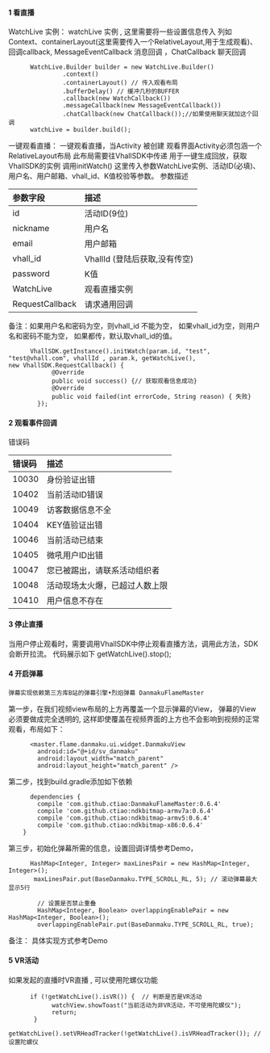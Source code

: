 #### 1 看直播
WatchLive 实例：
watchLive 实例 , 这里需要将一些设置信息传入 列如Context、containerLayout(这里需要传入一个RelativeLayout,用于生成观看)、回调callback, MessageEventCallback 消息回调 ，ChatCallback 聊天回调

```
      WatchLive.Builder builder = new WatchLive.Builder()
               .context()
               .containerLayout() // 传入观看布局
               .bufferDelay() // 缓冲几秒的BUFFER
               .callback(new WatchCallback())
               .messageCallback(new MessageEventCallback())
               .chatCallback(new ChatCallback());//如果使用聊天就加这个回调
      watchLive = builder.build();

```

一键观看直播：
一键观看直播，当Activity 被创建 观看界面Activity必须包涵一个RelativeLayout布局 此布局需要往VhallSDK中传递 用于一键生成回放，获取VhallSDK的实例 调用initWatch() 这里传入参数WatchLive实例、活动ID(必填)、用户名、用户邮箱、vhall_id、K值校验等参数。
参数描述

| 参数字段 | 描述 |
| :--- | :--- |
| id | 活动ID(9位) |
| nickname| 用户名 |
| email| 用户邮箱 |
| vhall_id| VhallId (登陆后获取,没有传空) |
| password| K值 |
| WatchLive| 观看直播实例 |
| RequestCallback| 请求通用回调 |

备注：如果用户名和密码为空，则vhall_id 不能为空，
      如果vhall_id为空，则用户名和密码不能为空，
      如果都传，默认取vhall_id的值。

```
      VhallSDK.getInstance().initWatch(param.id, "test", "test@vhall.com", vhallId , param.k, getWatchLive(), 
new VhallSDK.RequestCallback() {
            @Override
            public void success() {// 获取观看信息成功}
            @Override
            public void failed(int errorCode, String reason) { 失败}
        });

```

#### 2 观看事件回调


错误码

| 错误码 | 描述 |
| :--- | :--- |
| 10030 | 身份验证出错 |
| 10402 | 当前活动ID错误 |
| 10049 | 访客数据信息不全 |
| 10404 | KEY值验证出错 |
| 10046 | 当前活动已结束 |
| 10405 | 微吼用户ID出错 |
| 10047 | 您已被踢出，请联系活动组织者 |
| 10048 | 活动现场太火爆，已超过人数上限 |
| 10410 | 用户信息不存在 |

#### 3 停止直播
当用户停止观看时，需要调用VhallSDK中停止观看直播方法，调用此方法，SDK会断开拉流。
代码展示如下
getWatchLive().stop();

#### 4 开启弹幕
	弹幕实现依赖第三方库B站的弹幕引擎•烈焰弹幕 DanmakuFlameMaster 
第一步，在我们视频view布局的上方再覆盖一个显示弹幕的View， 弹幕的View必须要做成完全透明的, 这样即使覆盖在视频界面的上方也不会影响到视频的正常观看，布局如下：

```
      <master.flame.danmaku.ui.widget.DanmakuView
        android:id="@+id/sv_danmaku"
        android:layout_width="match_parent"
        android:layout_height="match_parent" />
```

第二步，找到build.gradle添加如下依赖

```
      dependencies {
        compile 'com.github.ctiao:DanmakuFlameMaster:0.6.4'
        compile 'com.github.ctiao:ndkbitmap-armv7a:0.6.4'
        compile 'com.github.ctiao:ndkbitmap-armv5:0.6.4'
        compile 'com.github.ctiao:ndkbitmap-x86:0.6.4'
    }
```

第三步，初始化弹幕所需的信息，设置回调详情参考Demo，

```
      HashMap<Integer, Integer> maxLinesPair = new HashMap<Integer, Integer>();
       maxLinesPair.put(BaseDanmaku.TYPE_SCROLL_RL, 5); // 滚动弹幕最大显示5行
      
        // 设置是否禁止重叠
        HashMap<Integer, Boolean> overlappingEnablePair = new HashMap<Integer, Boolean>();
        overlappingEnablePair.put(BaseDanmaku.TYPE_SCROLL_RL, true);

```
备注： 具体实现方式参考Demo

#### 5 VR活动
如果发起的直播时VR直播 , 可以使用陀螺仪功能

```
      if (!getWatchLive().isVR()) {  // 判断是否是VR活动
            watchView.showToast("当前活动为非VR活动，不可使用陀螺仪");
            return;
       }
       getWatchLive().setVRHeadTracker(!getWatchLive().isVRHeadTracker()); // 设置陀螺仪


```







































